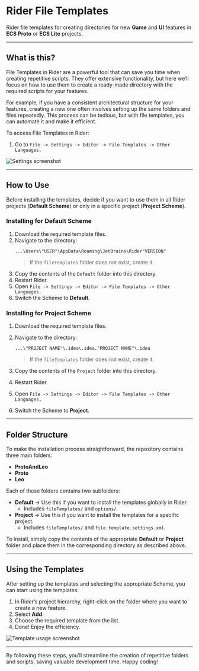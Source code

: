 # Rider File Templates

Rider file templates for creating directories for new **Game** and **UI** features in **ECS Proto** or **ECS Lite** projects.

---

## What is this?

File Templates in Rider are a powerful tool that can save you time when creating repetitive scripts. They offer extensive functionality, but here we’ll focus on how to use them to create a ready-made directory with the required scripts for your features.

For example, if you have a consistent architectural structure for your features, creating a new one often involves setting up the same folders and files repeatedly. This process can be tedious, but with file templates, you can automate it and make it efficient.

To access File Templates in Rider:

1. Go to `File -> Settings -> Editor -> File Templates -> Other Languages.`

![Settings screenshot](https://github.com/user-attachments/assets/3a3b6bfc-cdf6-48c5-ad82-4a884e0440be)

---

## How to Use

Before installing the templates, decide if you want to use them in all Rider projects (**Default Scheme**) or only in a specific project (**Project Scheme**).

### Installing for Default Scheme

1. Download the required template files.
2. Navigate to the directory:
   ```
   ...\Users\"USER"\AppData\Roaming\JetBrains\Rider"VERSION"
   ```
   > If the `fileTemplates` folder does not exist, create it.
3. Copy the contents of the `Default` folder into this directory.
4. Restart Rider.
5. Open `File -> Settings -> Editor -> File Templates -> Other Languages.`
6. Switch the Scheme to **Default**.

### Installing for Project Scheme

1. Download the required template files.
2. Navigate to the directory:
   ```
   ...\"PROJECT NAME"\.idea\.idea."PROJECT NAME"\.idea
   ```
   > If the `fileTemplates` folder does not exist, create it.
3. Copy the contents of the `Project` folder into this directory.


4. Restart Rider.
5. Open `File -> Settings -> Editor -> File Templates -> Other Languages.`
6. Switch the Scheme to **Project**.

---

## Folder Structure

To make the installation process straightforward, the repository contains three main folders:

- **ProtoAndLeo**
- **Proto**
- **Leo**

Each of these folders contains two subfolders:

- **Default** → Use this if you want to install the templates globally in Rider.
  - Includes `fileTemplates/` and `options/`.
- **Project** → Use this if you want to install the templates for a specific project.
  - Includes `fileTemplates/` and `file.template.settings.xml`.

To install, simply copy the contents of the appropriate **Default** or **Project** folder and place them in the corresponding directory as described above.

---

## Using the Templates

After setting up the templates and selecting the appropriate Scheme, you can start using the templates:

1. In Rider’s project hierarchy, right-click on the folder where you want to create a new feature.
2. Select **Add**.
3. Choose the required template from the list.
4. Done! Enjoy the efficiency.

![Template usage screenshot](https://github.com/user-attachments/assets/8d865da6-6c01-4058-8dc8-5036f804a9d5)

---

By following these steps, you’ll streamline the creation of repetitive folders and scripts, saving valuable development time. Happy coding!

